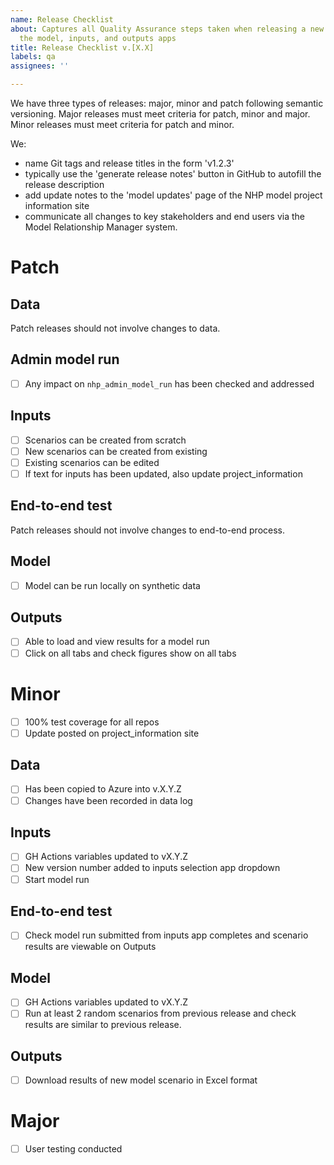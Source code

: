 ```yaml
---
name: Release Checklist
about: Captures all Quality Assurance steps taken when releasing a new version of
  the model, inputs, and outputs apps
title: Release Checklist v.[X.X]
labels: qa
assignees: ''

---
```


We have three types of releases: major, minor and patch following semantic versioning. Major releases must meet criteria for patch, minor and major. Minor releases must meet criteria for patch and minor.

We:

-	name Git tags and release titles in the form 'v1.2.3'
-	typically use the 'generate release notes' button in GitHub to autofill the release description
-	add update notes to the 'model updates' page of the NHP model project information site
- communicate all changes to key stakeholders and end users via the Model Relationship Manager system.


# Patch

## Data
Patch releases should not involve changes to data.

## Admin model run
- [ ] Any impact on `nhp_admin_model_run` has been checked and addressed

## Inputs
- [ ] Scenarios can be created from scratch
- [ ] New scenarios can be created from existing
- [ ] Existing scenarios can be edited
- [ ] If text for inputs has been updated, also update project_information

## End-to-end test
Patch releases should not involve changes to end-to-end process.

## Model
- [ ] Model can be run locally on synthetic data

## Outputs
- [ ] Able to load and view results for a model run
- [ ] Click on all tabs and check figures show on all tabs

# Minor
- [ ] 100% test coverage for all repos
- [ ] Update posted on project_information site

## Data
- [ ] Has been copied to Azure into v.X.Y.Z 
- [ ] Changes have been recorded in data log

## Inputs
- [ ] GH Actions variables updated to vX.Y.Z 
- [ ] New version number added to inputs selection app dropdown 
- [ ] Start model run

## End-to-end test
- [ ] Check model run submitted from inputs app completes and scenario results are viewable on Outputs

## Model
- [ ] GH Actions variables updated to vX.Y.Z 
- [ ] Run at least 2 random scenarios from previous release and check results are similar to previous release.

## Outputs
- [ ] Download results of new model scenario in Excel format

# Major
- [ ] User testing conducted

